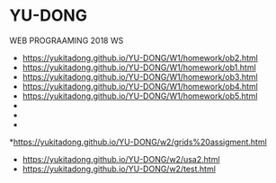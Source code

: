 # YU-DONG
WEB PROGRAAMING 2018 WS


* https://yukitadong.github.io/YU-DONG/W1/homework/ob2.html
* https://yukitadong.github.io/YU-DONG/W1/homework/ob1.html
* https://yukitadong.github.io/YU-DONG/W1/homework/ob3.html
* https://yukitadong.github.io/YU-DONG/W1/homework/ob4.html
* https://yukitadong.github.io/YU-DONG/W1/homework/ob5.html
*
*
*
*https://yukitadong.github.io/YU-DONG/w2/grids%20assigment.html
* https://yukitadong.github.io/YU-DONG/w2/usa2.html
* https://yukitadong.github.io/YU-DONG/w2/test.html

